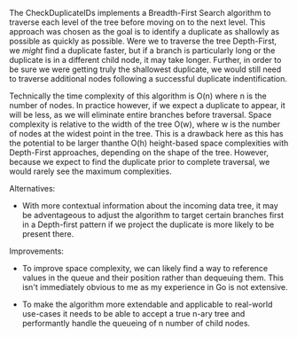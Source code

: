 The CheckDuplicateIDs implements a Breadth-First Search algorithm to traverse each level of the tree
before moving on to the next level. This approach was chosen as the goal is to identify a duplicate
as shallowly as possible as quickly as possible. Were we to traverse the tree Depth-First, we *might*
find a duplicate faster, but if a branch is particularly long or the duplicate is in a different child 
node, it may take longer. Further, in order to be sure we were getting truly the shallowest duplicate,
we would still need to traverse additional nodes following a successful duplicate indentification. 

Technically the time complexity of this algorithm is O(n) where n is the number of nodes. In practice however, 
if we expect a duplicate to appear, it will be less, as we will eliminate entire branches before traversal. 
Space complexity is relative to the width of the tree O(w), where w is the number of nodes at the widest 
point in the tree. This is a drawback here as this has the potential to be larger thanthe O(h) height-based 
space complexities with Depth-First approaches, depending on the shape of the tree. However, because we expect 
to find the duplicate prior to complete traversal, we would rarely see the maximum complexities.

Alternatives:

- With more contextual information about the incoming data tree, it may be adventageous to adjust the
algorithm to target certain branches first in a Depth-first pattern if we project the duplicate is more 
likely to be present there.

Improvements: 

- To improve space complexity, we can likely find a way to reference values in the queue and their position
rather than dequeuing them. This isn't immediately obvious to me as my experience in Go is not extensive.

- To make the algorithm more extendable and applicable to real-world use-cases it needs to be able to accept 
a true n-ary tree and performantly handle the queueing of n number of child nodes.